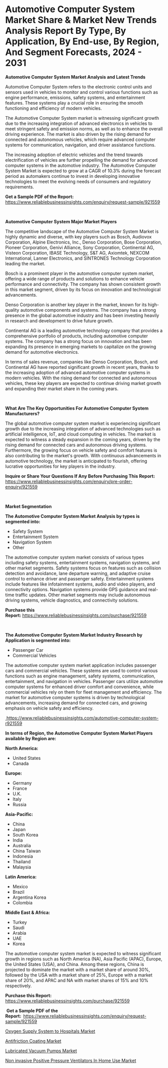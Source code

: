 <p><h1>Automotive Computer System Market Share & Market New Trends Analysis Report By Type, By Application, By End-use, By Region, And Segment Forecasts, 2024 - 2031</h1></p><p><strong>Automotive Computer System Market Analysis and Latest Trends</strong></p>
<p><p>Automotive Computer System refers to the electronic control units and sensors used in vehicles to monitor and control various functions such as engine performance, emissions, safety systems, and entertainment features. These systems play a crucial role in ensuring the smooth functioning and efficiency of modern vehicles.</p><p>The Automotive Computer System market is witnessing significant growth due to the increasing integration of advanced electronics in vehicles to meet stringent safety and emission norms, as well as to enhance the overall driving experience. The market is also driven by the rising demand for connected and autonomous vehicles, which require advanced computer systems for communication, navigation, and driver assistance functions.</p><p>The increasing adoption of electric vehicles and the trend towards electrification of vehicles are further propelling the demand for advanced computer systems in the automotive industry. The Automotive Computer System Market is expected to grow at a CAGR of 10.3% during the forecast period as automakers continue to invest in developing innovative technologies to meet the evolving needs of consumers and regulatory requirements.</p></p>
<p><strong>Get a Sample PDF of the Report:&nbsp;</strong> <a href="https://www.reliablebusinessinsights.com/enquiry/request-sample/921559">https://www.reliablebusinessinsights.com/enquiry/request-sample/921559</a></p>
<p>&nbsp;</p>
<p><strong>Automotive Computer System Major Market Players</strong></p>
<p><p>The competitive landscape of the Automotive Computer System Market is highly dynamic and diverse, with key players such as Bosch, Audiovox Corporation, Alpine Electronics, Inc., Denso Corporation, Bose Corporation, Pioneer Corporation, Genivi Alliance, Sony Corporation, Continental AG, Visteon Corporation, IBASE Technology, S&T AG, Axiomtek, NEXCOM International, Lanner Electronics, and SINTRONES Technology Corporation leading the market.</p><p>Bosch is a prominent player in the automotive computer system market, offering a wide range of products and solutions to enhance vehicle performance and connectivity. The company has shown consistent growth in this market segment, driven by its focus on innovation and technological advancements.</p><p>Denso Corporation is another key player in the market, known for its high-quality automotive components and systems. The company has a strong presence in the global automotive industry and has been investing heavily in research and development to drive future growth.</p><p>Continental AG is a leading automotive technology company that provides a comprehensive portfolio of products, including automotive computer systems. The company has a strong focus on innovation and has been expanding its presence in emerging markets to capitalize on the growing demand for automotive electronics.</p><p>In terms of sales revenue, companies like Denso Corporation, Bosch, and Continental AG have reported significant growth in recent years, thanks to the increasing adoption of advanced automotive computer systems in modern vehicles. With the rising demand for connected and autonomous vehicles, these key players are expected to continue driving market growth and expanding their market share in the coming years.</p></p>
<p>&nbsp;</p>
<p><strong>What Are The Key Opportunities For Automotive Computer System Manufacturers?</strong></p>
<p><p>The global automotive computer system market is experiencing significant growth due to the increasing integration of advanced technologies such as artificial intelligence, IoT, and cloud computing in vehicles. The market is expected to witness a steady expansion in the coming years, driven by the rising demand for connected cars and autonomous driving systems. Furthermore, the growing focus on vehicle safety and comfort features is also contributing to the market's growth. With continuous advancements in automotive technology, the market is anticipated to flourish, offering lucrative opportunities for key players in the industry.</p></p>
<p><strong>Inquire or Share Your Questions If Any Before Purchasing This Report:</strong> <a href="https://www.reliablebusinessinsights.com/enquiry/pre-order-enquiry/921559">https://www.reliablebusinessinsights.com/enquiry/pre-order-enquiry/921559</a></p>
<p>&nbsp;</p>
<p><strong>Market Segmentation</strong></p>
<p><strong>The Automotive Computer System Market Analysis by types is segmented into:</strong></p>
<p><ul><li>Safety System</li><li>Entertainment System</li><li>Navigation System</li><li>Other</li></ul></p>
<p><p>The automotive computer system market consists of various types including safety systems, entertainment systems, navigation systems, and other market segments. Safety systems focus on features such as collision detection and avoidance, lane departure warning, and adaptive cruise control to enhance driver and passenger safety. Entertainment systems include features like infotainment systems, audio and video players, and connectivity options. Navigation systems provide GPS guidance and real-time traffic updates. Other market segments may include autonomous driving systems, vehicle diagnostics, and connectivity solutions.</p></p>
<p><strong>Purchase this Report:&nbsp;</strong><a href="https://www.reliablebusinessinsights.com/purchase/921559">https://www.reliablebusinessinsights.com/purchase/921559</a></p>
<p>&nbsp;</p>
<p><strong>The Automotive Computer System Market Industry Research by Application is segmented into:</strong></p>
<p><ul><li>Passenger Car</li><li>Commercial Vehicles</li></ul></p>
<p><p>The automotive computer system market application includes passenger cars and commercial vehicles. These systems are used to control various functions such as engine management, safety systems, communication, entertainment, and navigation in vehicles. Passenger cars utilize automotive computer systems for enhanced driver comfort and convenience, while commercial vehicles rely on them for fleet management and efficiency. The market for automotive computer systems is driven by technological advancements, increasing demand for connected cars, and growing emphasis on vehicle safety and efficiency.</p></p>
<p><a href="https://www.reliablebusinessinsights.com/automotive-computer-system-r921559">&nbsp;https://www.reliablebusinessinsights.com/automotive-computer-system-r921559</a></p>
<p><strong>In terms of Region, the Automotive Computer System Market Players available by Region are:</strong></p>
<p>
    <p> <strong> North America: </strong>
        <ul>
            <li>United States</li>
            <li>Canada</li>
        </ul>
        </p> 
    <p> <strong> Europe: </strong>
        <ul>
            <li>Germany</li>
            <li>France</li>
            <li>U.K.</li>
            <li>Italy</li>
            <li>Russia</li>
        </ul>
        </p> 
    <p> <strong> Asia-Pacific: </strong>
        <ul>
            <li>China</li>
            <li>Japan</li>
            <li>South Korea</li>
            <li>India</li>
            <li>Australia</li>
            <li>China Taiwan</li>
            <li>Indonesia</li>
            <li>Thailand</li>
            <li>Malaysia</li>
        </ul>
        </p> 
    <p> <strong> Latin America: </strong>
        <ul>
            <li>Mexico</li>
            <li>Brazil</li>
            <li>Argentina Korea</li>
            <li>Colombia</li>
        </ul>
        </p> 
    <p> <strong> Middle East & Africa: </strong>
        <ul>
            <li>Turkey</li>
            <li>Saudi</li>
            <li>Arabia</li>
            <li>UAE</li>
            <li>Korea</li>
        </ul>
    </p>
    </p>
<p><p>The automotive computer system market is expected to witness significant growth in regions such as North America (NA), Asia Pacific (APAC), Europe, the United States (USA), and China. Among these regions, China is projected to dominate the market with a market share of around 30%, followed by the USA with a market share of 25%, Europe with a market share of 20%, and APAC and NA with market shares of 15% and 10% respectively.</p></p>
<p><strong>Purchase this Report: </strong><a href="https://www.reliablebusinessinsights.com/purchase/921559">https://www.reliablebusinessinsights.com/purchase/921559</a></p>
<p>&nbsp;<strong>Get a Sample PDF of the Report:&nbsp;&nbsp;</strong><a href="https://www.reliablebusinessinsights.com/enquiry/request-sample/921559">https://www.reliablebusinessinsights.com/enquiry/request-sample/921559</a></p>
<p><strong></strong></p>
<p><p><a href="https://medium.com/@caseywiza1946/oxygen-supply-system-to-hospitals-market-emerging-trends-and-future-prospects-for-period-from-2024-e1d46d9c17dd">Oxygen Supply System to Hospitals Market</a></p><p><a href="https://github.com/allanwarjri/Market-Research-Report-List-1/blob/main/antifriction-coating-market.md">Antifriction Coating Market</a></p><p><a href="https://github.com/gordonLyman1905/Market-Research-Report-List-1/blob/main/lubricated-vacuum-pumps-market.md">Lubricated Vacuum Pumps Market</a></p><p><a href="https://medium.com/@fosterfahey1016/non-invasive-positive-pressure-ventilators-in-home-use-market-trends-focusing-on-non-invasive-7d9fd7d483ec">Non invasive Positive Pressure Ventilators In Home Use Market</a></p></p>